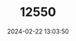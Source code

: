 ---
title: "12550"
category: "Macaca cyclopis"
draft: false
date: 2024-02-22 13:03:50
languages:
  English: ["Taiwanese Macaque", "Taiwan Macaque", "Formosan Rock Macaque"]
  Spanish; Castilian: ["Macaca De Formosa"]
  French: ["Macaque De Formose"]
---